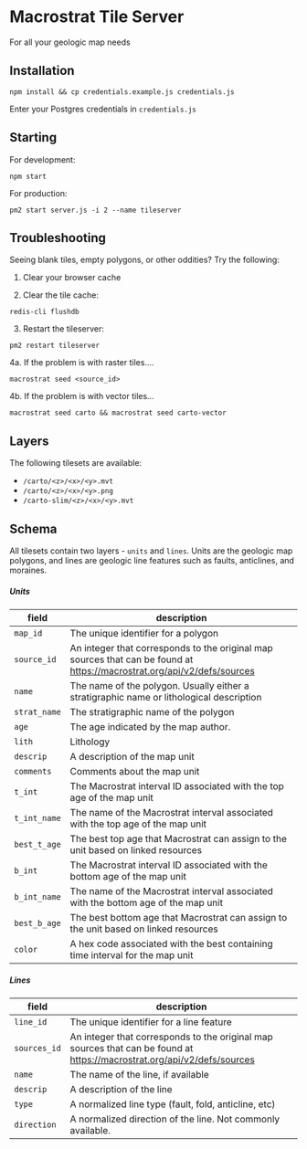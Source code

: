 # Macrostrat Tile Server

For all your geologic map needs

## Installation
````
npm install && cp credentials.example.js credentials.js
````

Enter your Postgres credentials in `credentials.js`

## Starting

For development:
````
npm start
````

For production:
````
pm2 start server.js -i 2 --name tileserver
````

## Troubleshooting
Seeing blank tiles, empty polygons, or other oddities? Try the following:

1. Clear your browser cache

2. Clear the tile cache:
````
redis-cli flushdb
````

3. Restart the tileserver:
````
pm2 restart tileserver
````

4a. If the problem is with raster tiles....
````
macrostrat seed <source_id>
````

4b. If the problem is with vector tiles...
````
macrostrat seed carto && macrostrat seed carto-vector
````

## Layers
The following tilesets are available:
+ `/carto/<z>/<x>/<y>.mvt`
+ `/carto/<z>/<x>/<y>.png`
+ `/carto-slim/<z>/<x>/<y>.mvt`


## Schema
All tilesets contain two layers - `units` and `lines`. Units are the geologic map polygons, and lines are geologic line features such as faults, anticlines, and moraines.

##### Units
| field  |  description |
|--------|--------------|
|  `map_id`  |  The unique identifier for a polygon  |
|  `source_id`  |  An integer that corresponds to the original map sources that can be found at https://macrostrat.org/api/v2/defs/sources  |
|  `name`  | The name of the polygon. Usually either a stratigraphic name or lithological description |
|  `strat_name` | The stratigraphic name of the polygon |
|  `age`   | The age indicated by the map author. |
|  `lith`  | Lithology |
|  `descrip`  | A description of the map unit |
|  `comments` | Comments about the map unit |
|  `t_int`    | The Macrostrat interval ID associated with the top age of the map unit |
|  `t_int_name` | The name of the Macrostrat interval associated with the top age of the map unit |
|  `best_t_age` | The best top age that Macrostrat can assign to the unit based on linked resources |
|  `b_int`    | The Macrostrat interval ID associated with the bottom age of the map unit |
|  `b_int_name` | The name of the Macrostrat interval associated with the bottom age of the map unit |
|  `best_b_age` | The best bottom age that Macrostrat can assign to the unit based on linked resources |
|  `color`   | A hex code associated with the best containing time interval for the map unit |


##### Lines
| field  |  description |
|--------|--------------|
|  `line_id` | The unique identifier for a line feature |
|  `sources_id` | An integer that corresponds to the original map sources that can be found at https://macrostrat.org/api/v2/defs/sources  |
|  `name`  | The name of the line, if available |
|  `descrip` | A description of the line |
|  `type`    | A normalized line type (fault, fold, anticline, etc) |
|  `direction`  | A normalized direction of the line. Not commonly available. |
